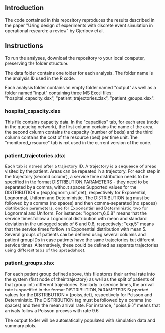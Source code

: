 ## Introduction

The code contained in this repository reproduces the results described in the paper "Using design of experiments with discrete event simulation in operational research: a review" by Gjerloev et al.


## Instructions

To run the analyses, download the repository to your local computer, preserving the folder structure.

The data folder contains one folder for each analysis. The folder name is the analysis ID used in the R code.

Each analysis folder contains an empty folder named "output" as well as a folder named "input" containing three MS Excel files: "hospital_capacity.xlsx", "patient_trajectories.xlsx", "patient_groups.xlsx".

### hospital_capacity.xlsx
This file contains capacity data.
In the "capacities" tab, for each area (node in the queueing network), the first column contains the name of the area, the second column contains the capacity (number of beds) and the third column contains the cost of the resource (bed) per time unit.
The "monitored_resource" tab is not used in the current version of the code.

### patient_trajectories.xlsx
Each tab is named after a trajectory ID. A trajectory is a sequence of areas visited by the patient. Areas can be repeated in a trajectory.
For each step in the trajectory (second column), a service time distribution needs to be specified in the format DISTRIBUTION,PARAMETERS - they need to be separated by a comma, without spaces
Supported values for the DISTRIBUTION = {exp,lognorm,unif,det}, respectively for Exponential, Lognormal, Uniform and Deterministic.
The DISTRIBUTION tag must be followed by a comma (no spaces) and then comma-separated (no spaces) distribution parameters, one for Exponential and Deterministic, two for Lognormal and Uniform. For instance: "lognorm,6,0.8" means that the service times follow a Lognormal distribution with mean and standard deviation in the unlogged scale of 6 and 0.8, respectively; "exp,5" means that the service times forllow an Exponential distribution with mean 5.
Several groups of patients can be defined using several columns and patient group IDs in case patients have the same trajectories but different service times. Alternatively, these could be defined as separate trajectories using different tabs of the spreadsheet.

### patient_groups.xlsx
For each patient group defined above, this file stores their arrival rate into the system (first node of their trajectory) as well as the split of patients of that group into different trajectories.
Similarly to service times, the arrival rate is specified in the format DISTRIBUTION,PARAMETERS
Supported values for the DISTRIBUTION = {poiss,det}, respectively for Poisson and Deterministic.
The DISTRIBUTION tag must be followed by a comma (no spaces) and then the mean arrival rate. For instance, "poiss,9.6" means that arrivals follow a Poisson process with rate 9.6.

The output folder will be automatically populated with simulation data and summary plots.

